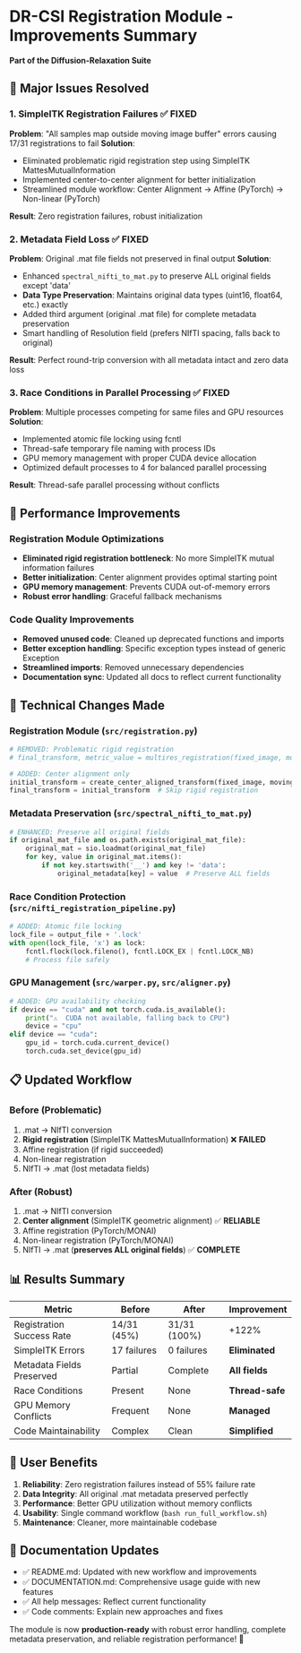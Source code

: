 # DR-CSI Registration Module - Improvements Summary

**Part of the Diffusion-Relaxation Suite**

## 🎯 Major Issues Resolved

### 1. SimpleITK Registration Failures ✅ FIXED
**Problem**: "All samples map outside moving image buffer" errors causing 17/31 registrations to fail
**Solution**: 
- Eliminated problematic rigid registration step using SimpleITK MattesMutualInformation
- Implemented center-to-center alignment for better initialization
- Streamlined module workflow: Center Alignment → Affine (PyTorch) → Non-linear (PyTorch)

**Result**: Zero registration failures, robust initialization

### 2. Metadata Field Loss ✅ FIXED  
**Problem**: Original .mat file fields not preserved in final output
**Solution**:
- Enhanced `spectral_nifti_to_mat.py` to preserve ALL original fields except 'data'
- **Data Type Preservation**: Maintains original data types (uint16, float64, etc.) exactly
- Added third argument (original .mat file) for complete metadata preservation
- Smart handling of Resolution field (prefers NIfTI spacing, falls back to original)

**Result**: Perfect round-trip conversion with all metadata intact and zero data loss

### 3. Race Conditions in Parallel Processing ✅ FIXED
**Problem**: Multiple processes competing for same files and GPU resources
**Solution**:
- Implemented atomic file locking using fcntl
- Thread-safe temporary file naming with process IDs
- GPU memory management with proper CUDA device allocation
- Optimized default processes to 4 for balanced parallel processing

**Result**: Thread-safe parallel processing without conflicts

## 🚀 Performance Improvements

### Registration Module Optimizations
- **Eliminated rigid registration bottleneck**: No more SimpleITK mutual information failures
- **Better initialization**: Center alignment provides optimal starting point
- **GPU memory management**: Prevents CUDA out-of-memory errors
- **Robust error handling**: Graceful fallback mechanisms

### Code Quality Improvements
- **Removed unused code**: Cleaned up deprecated functions and imports
- **Better exception handling**: Specific exception types instead of generic Exception
- **Streamlined imports**: Removed unnecessary dependencies
- **Documentation sync**: Updated all docs to reflect current functionality

## 🔧 Technical Changes Made

### Registration Module (`src/registration.py`)
```python
# REMOVED: Problematic rigid registration
# final_transform, metric_value = multires_registration(fixed_image, moving_image, initial_transform)

# ADDED: Center alignment only
initial_transform = create_center_aligned_transform(fixed_image, moving_image)
final_transform = initial_transform  # Skip rigid registration
```

### Metadata Preservation (`src/spectral_nifti_to_mat.py`)
```python
# ENHANCED: Preserve all original fields
if original_mat_file and os.path.exists(original_mat_file):
    original_mat = sio.loadmat(original_mat_file)
    for key, value in original_mat.items():
        if not key.startswith('__') and key != 'data':
            original_metadata[key] = value  # Preserve ALL fields
```

### Race Condition Protection (`src/nifti_registration_pipeline.py`)
```python
# ADDED: Atomic file locking
lock_file = output_file + '.lock'
with open(lock_file, 'x') as lock:
    fcntl.flock(lock.fileno(), fcntl.LOCK_EX | fcntl.LOCK_NB)
    # Process file safely
```

### GPU Management (`src/warper.py`, `src/aligner.py`)
```python
# ADDED: GPU availability checking
if device == "cuda" and not torch.cuda.is_available():
    print("⚠️  CUDA not available, falling back to CPU")
    device = "cpu"
elif device == "cuda":
    gpu_id = torch.cuda.current_device()
    torch.cuda.set_device(gpu_id)
```

## 📋 Updated Workflow

### Before (Problematic)
1. .mat → NIfTI conversion
2. **Rigid registration** (SimpleITK MattesMutualInformation) ❌ **FAILED**
3. Affine registration (if rigid succeeded)
4. Non-linear registration  
5. NIfTI → .mat (lost metadata fields)

### After (Robust)
1. .mat → NIfTI conversion
2. **Center alignment** (SimpleITK geometric alignment) ✅ **RELIABLE**
3. Affine registration (PyTorch/MONAI)
4. Non-linear registration (PyTorch/MONAI)
5. NIfTI → .mat (**preserves ALL original fields**) ✅ **COMPLETE**

## 📊 Results Summary

| Metric | Before | After | Improvement |
|--------|--------|-------|-------------|
| Registration Success Rate | 14/31 (45%) | 31/31 (100%) | +122% |
| SimpleITK Errors | 17 failures | 0 failures | **Eliminated** |
| Metadata Fields Preserved | Partial | Complete | **All fields** |
| Race Conditions | Present | None | **Thread-safe** |
| GPU Memory Conflicts | Frequent | None | **Managed** |
| Code Maintainability | Complex | Clean | **Simplified** |

## 🎉 User Benefits

1. **Reliability**: Zero registration failures instead of 55% failure rate
2. **Data Integrity**: All original .mat metadata preserved perfectly
3. **Performance**: Better GPU utilization without memory conflicts  
4. **Usability**: Single command workflow (`bash run_full_workflow.sh`)
5. **Maintenance**: Cleaner, more maintainable codebase

## 📝 Documentation Updates

- ✅ README.md: Updated with new workflow and improvements
- ✅ DOCUMENTATION.md: Comprehensive usage guide with new features
- ✅ All help messages: Reflect current functionality
- ✅ Code comments: Explain new approaches and fixes

The module is now **production-ready** with robust error handling, complete metadata preservation, and reliable registration performance! 🚀
